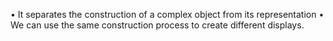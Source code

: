 ﻿•	It separates the construction of a complex object from its representation
•	We can use the same construction process to create different displays. 
